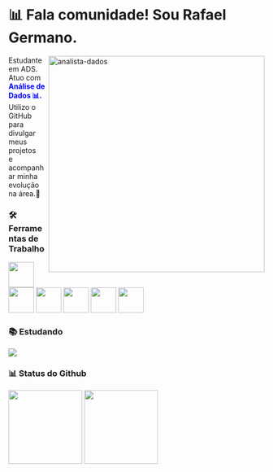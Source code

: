 #  📊 Fala comunidade! Sou Rafael Germano.

<img src="https://media.giphy.com/media/v1.Y2lkPTc5MGI3NjExcW0xY3J6eGJ1a2V4dWx4b2VlY3VqY2RlZzZ2eGJjM2R6dWZ6eCZlcD12MV9pbnRlcm5hbF9naWZfYnlfaWQmY3Q9Zw/qgQUggAC3Pfv687qPC/giphy.gif" alt="analista-dados" min-width="425px" max-width="425px" width="425px" align="right">

<p align="left">Estudante em ADS. Atuo com <strong style="color:BLUE;">Análise de Dados 📊.</strong> <br> Utilizo o GitHub para divulgar meus projetos <br>e acompanhar minha evolução na área.🚀</p>


### 🛠️ Ferramentas de Trabalho
  
<p>
  <img src="https://cdn.jsdelivr.net/gh/devicons/devicon/icons/python/python-original.svg" width="50" />
        <img src="https://cdn.jsdelivr.net/gh/devicons/devicon/icons/pandas/pandas-original.svg" width="50" />
          <img src="https://cdn.jsdelivr.net/gh/devicons/devicon/icons/numpy/numpy-original.svg" width="50" />
          <img src="https://upload.wikimedia.org/wikipedia/commons/c/cf/New_Power_BI_Logo.svg" width="50" />
          <img src="https://cdn.jsdelivr.net/gh/devicons/devicon/icons/javascript/javascript-original.svg" width="50" />
          <img src="https://cdn.jsdelivr.net/gh/devicons/devicon/icons/git/git-original.svg" width="50" />
</p>


  
### 📚 Estudando

<a href="https://skillicons.dev">
  <img src="https://skillicons.dev/icons?i=django,flask,postgres" />
</a>



### 📊 Status do Github

<div>
  <img loading="lazy" height="145em" src="https://github-readme-stats.vercel.app/api?username=RafaelGermano05&show_icons=true&theme=tokyonight&rank_icon=github&hide=issues">
  <img loading="lazy" height="145em" src="https://github-readme-stats.vercel.app/api/top-langs/?username=RafaelGermano05&theme=tokyonight&hide_progress=true&show_icons=true">
</div>
